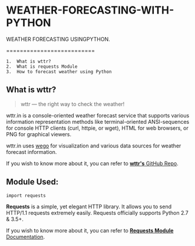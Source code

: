 # WEATHER-FORECASTING-WITH-PYTHON
WEATHER FORECASTING USINGPYTHON.

==========================
```
1.	What is wttr?
2.	What is requests Module
3.	How to forecast weather using Python
```

## What is wttr?

> wttr — the right way to check the weather!

wttr.in is a console-oriented weather forecast service that supports various information representation methods like terminal-oriented ANSI-sequences for console HTTP clients (curl, httpie, or wget), HTML for web browsers, or PNG for graphical viewers.

wttr.in uses [wego](http://github.com/schachmat/wego) for visualization and various data sources for weather forecast information.

If you wish to know more about it, you can refer to [**wttr's** GitHub Repo](https://github.com/chubin/wttr.in).

## Module Used:
```
import requests

```

**Requests** is a simple, yet elegant HTTP library. It allows you to send HTTP/1.1 requests extremely easily. Requests officially supports Python 2.7 & 3.5+.

If you wish to know more about it, you can refer to [**Requests Module** Documentation](https://docs.python-requests.org/en/master/).




